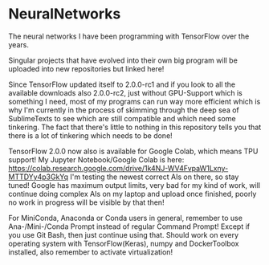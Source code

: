 # NeuralNetworks
The neural networks I have been programming with TensorFlow over the years.

Singular projects that have evolved into their own big program will be uploaded into new repositories but linked here! 

Since TensorFlow updated itself to 2.0.0-rc1 and if you look to all the available downloads also 2.0.0-rc2, just without GPU-Support which is something I need, most of my programs can run way more efficient which is why I'm currently in the process of skimming through the deep sea of SublimeTexts to see which are still compatible and which need some tinkering. The fact that there's little to nothing in this repository tells you that there is a lot of tinkering which needs to be done! 

TensorFlow 2.0.0 now also is available for Google Colab, which means TPU support! 
My Jupyter Notebook/Google Colab is here: https://colab.research.google.com/drive/1k4NJ-WV4FvpaW1Lxny-MTTDYy4p3GkYq
I'm testing the newest correct AIs on there, so stay tuned!
Google has maximum output limits, very bad for my kind of work, will continue doing complex AIs on my laptop and upload once finished, poorly no work in progress will be visible by that then!


For MiniConda, Anaconda or Conda users in general, remember to use Ana-/Mini-/Conda Prompt instead of regular Command Prompt! Except if you use Git Bash, then just continue using that. 
Should work on every operating system with TensorFlow(Keras), numpy and DockerToolbox installed, also remember to activate virtualization!




